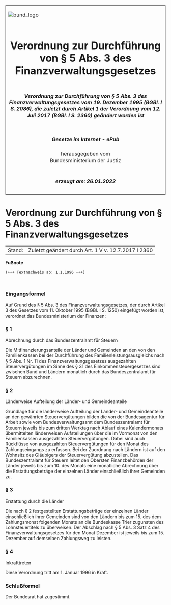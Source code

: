 <span id="DECKBLATT.html"></span>

<table border="0" frame="border" width="100%">

<tr valign="top">

<td align="left">

![bund\_logo](BfJ_2021_Web_de_de.gif)

</td>

<td align="right">

 

</td>

</tr>

<tr align="center" valign="middle">

<td colspan="2">

# Verordnung zur Durchführung von § 5 Abs. 3 des Finanzverwaltungsgesetzes

</td>

</tr>

<tr align="center" valign="middle">

<td colspan="2">

##### Verordnung zur Durchführung von § 5 Abs. 3 des Finanzverwaltungsgesetzes vom 19. Dezember 1995 (BGBl. I S. 2086), die zuletzt durch Artikel 1 der Verordnung vom 12. Juli 2017 (BGBl. I S. 2360) geändert worden ist

</td>

</tr>

<tr align="center" valign="middle">

<td colspan="2">

  
  

##### Gesetze im Internet - ePub  
  
herausgegeben vom  
Bundesministerium der Justiz

</td>

</tr>

<tr align="center" valign="bottom">

<td colspan="2">

  
  

##### erzeugt am: 26.01.2022

</td>

</tr>

</table>

<span id="BJNR208600995.html"></span>

# Verordnung zur Durchführung von § 5 Abs. 3 des Finanzverwaltungsgesetzes

<div>

<div class="jnhtml">

|        |                                                     |
| ------ | --------------------------------------------------- |
| Stand: | Zuletzt geändert durch Art. 1 V v. 12.7.2017 I 2360 |

</div>

</div>

<div>

  
**Fußnote**

<div class="jnhtml">

<div>

<div class="jurAbsatz">

  

``` 
(+++ Textnachweis ab: 1.1.1996 +++)

 
```

</div>

</div>

</div>

</div>

<span id="BJNR208600995BJNE000100000.html"></span>

### Eingangsformel  

<div>

<div class="jnhtml">

<div>

<div class="jurAbsatz">

Auf Grund des § 5 Abs. 3 des Finanzverwaltungsgesetzes, der durch
Artikel 3 des Gesetzes vom 11. Oktober 1995 (BGBl. I S. 1250) eingefügt
worden ist, verordnet das Bundesministerium der Finanzen:

</div>

</div>

</div>

</div>

<span id="BJNR208600995BJNE000201308.html"></span>

### § 1  
Abrechnung durch das Bundeszentralamt für Steuern

<div>

<div class="jnhtml">

<div>

<div class="jurAbsatz">

Die Mitfinanzierungsanteile der Länder und Gemeinden an den von den
Familienkassen bei der Durchführung des Familienleistungsausgleichs nach
§ 5 Abs. 1 Nr. 11 des Finanzverwaltungsgesetzes ausgezahlten
Steuervergütungen im Sinne des § 31 des Einkommensteuergesetzes sind
zwischen Bund und Ländern monatlich durch das Bundeszentralamt für
Steuern abzurechnen.

</div>

</div>

</div>

</div>

<span id="BJNR208600995BJNE000303360.html"></span>

### § 2  
Länderweise Aufteilung der Länder- und Gemeindeanteile

<div>

<div class="jnhtml">

<div>

<div class="jurAbsatz">

Grundlage für die länderweise Aufteilung der Länder- und Gemeindeanteile
an den gewährten Steuervergütungen bilden die von der Bundesagentur für
Arbeit sowie vom Bundesverwaltungsamt dem Bundeszentralamt für Steuern
jeweils bis zum dritten Werktag nach Ablauf eines Kalendermonats
übermittelten länderweisen Aufstellungen über die im Vormonat von den
Familienkassen ausgezahlten Steuervergütungen. Dabei sind auch
Rückflüsse von ausgezahlten Steuervergütungen für den Monat des
Zahlungseingangs zu erfassen. Bei der Zuordnung nach Ländern ist auf den
Wohnsitz des Gläubigers der Steuervergütung abzustellen. Das
Bundeszentralamt für Steuern leitet den Obersten Finanzbehörden der
Länder jeweils bis zum 10. des Monats eine monatliche Abrechnung über
die Erstattungsbeträge der einzelnen Länder einschließlich ihrer
Gemeinden zu.

</div>

</div>

</div>

</div>

<span id="BJNR208600995BJNE000401360.html"></span>

### § 3  
Erstattung durch die Länder

<div>

<div class="jnhtml">

<div>

<div class="jurAbsatz">

Die nach § 2 festgestellten Erstattungsbeträge der einzelnen Länder
einschließlich ihrer Gemeinden sind von den Ländern bis zum 15. des dem
Zahlungsmonat folgenden Monats an die Bundeskasse Trier zugunsten des
Lohnsteuertitels zu überweisen. Der Abschlag nach § 5 Abs. 3 Satz 4 des
Finanzverwaltungsgesetzes für den Monat Dezember ist jeweils bis zum 15.
Dezember auf demselben Zahlungsweg zu leisten.

</div>

</div>

</div>

</div>

<span id="BJNR208600995BJNE000500000.html"></span>

### § 4  
Inkrafttreten

<div>

<div class="jnhtml">

<div>

<div class="jurAbsatz">

Diese Verordnung tritt am 1. Januar 1996 in Kraft.

</div>

</div>

</div>

</div>

<span id="BJNR208600995BJNE000600000.html"></span>

### Schlußformel  

<div>

<div class="jnhtml">

<div>

<div class="jurAbsatz">

Der Bundesrat hat zugestimmt.

</div>

</div>

</div>

</div>
